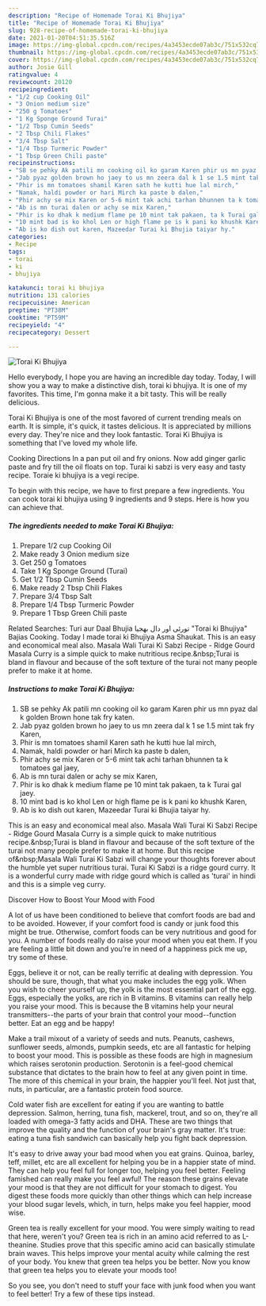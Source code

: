 ```yaml
---
description: "Recipe of Homemade Torai Ki Bhujiya"
title: "Recipe of Homemade Torai Ki Bhujiya"
slug: 928-recipe-of-homemade-torai-ki-bhujiya
date: 2021-01-20T04:51:35.516Z
image: https://img-global.cpcdn.com/recipes/4a3453ecde07ab3c/751x532cq70/torai-ki-bhujiya-recipe-main-photo.jpg
thumbnail: https://img-global.cpcdn.com/recipes/4a3453ecde07ab3c/751x532cq70/torai-ki-bhujiya-recipe-main-photo.jpg
cover: https://img-global.cpcdn.com/recipes/4a3453ecde07ab3c/751x532cq70/torai-ki-bhujiya-recipe-main-photo.jpg
author: Josie Gill
ratingvalue: 4
reviewcount: 20120
recipeingredient:
- "1/2 cup Cooking Oil"
- "3 Onion medium size"
- "250 g Tomatoes"
- "1 Kg Sponge Ground Turai"
- "1/2 Tbsp Cumin Seeds"
- "2 Tbsp Chili Flakes"
- "3/4 Tbsp Salt"
- "1/4 Tbsp Turmeric Powder"
- "1 Tbsp Green Chili paste"
recipeinstructions:
- "SB se pehky Ak patili mn cooking oil ko garam Karen phir us mn pyaz dal k golden Brown hone tak fry katen."
- "Jab pyaz golden brown ho jaey to us mn zeera dal k 1 se 1.5 mint tak fry Karen,"
- "Phir is mn tomatoes shamil Karen sath he kutti hue lal mirch,"
- "Namak, haldi powder or hari Mirch ka paste b dalen,"
- "Phir achy se mix Karen or 5-6 mint tak achi tarhan bhunnen ta k tomatoes gal jaey,"
- "Ab is mn turai dalen or achy se mix Karen,"
- "Phir is ko dhak k medium flame pe 10 mint tak pakaen, ta k Turai gal jaey."
- "10 mint bad is ko khol Len or high flame pe is k pani ko khushk Karen,"
- "Ab is ko dish out karen, Mazeedar Turai ki Bhujia taiyar hy."
categories:
- Recipe
tags:
- torai
- ki
- bhujiya

katakunci: torai ki bhujiya 
nutrition: 131 calories
recipecuisine: American
preptime: "PT38M"
cooktime: "PT59M"
recipeyield: "4"
recipecategory: Dessert

---
```



![Torai Ki Bhujiya](https://img-global.cpcdn.com/recipes/4a3453ecde07ab3c/751x532cq70/torai-ki-bhujiya-recipe-main-photo.jpg)

Hello everybody, I hope you are having an incredible day today. Today, I will show you a way to make a distinctive dish, torai ki bhujiya. It is one of my favorites. This time, I'm gonna make it a bit tasty. This will be really delicious.

Torai Ki Bhujiya is one of the most favored of current trending meals on earth. It is simple, it's quick, it tastes delicious. It is appreciated by millions every day. They're nice and they look fantastic. Torai Ki Bhujiya is something that I've loved my whole life.

Cooking Directions In a pan put oil and fry onions. Now add ginger garlic paste and fry till the oil floats on top. Turai ki sabzi is very easy and tasty recipe. Toraie ki bhujiya is a vegi recipe.


To begin with this recipe, we have to first prepare a few ingredients. You can cook torai ki bhujiya using 9 ingredients and 9 steps. Here is how you can achieve that.

<!--inarticleads1-->

##### The ingredients needed to make Torai Ki Bhujiya:

1. Prepare 1/2 cup Cooking Oil
1. Make ready 3 Onion medium size
1. Get 250 g Tomatoes
1. Take 1 Kg Sponge Ground (Turai)
1. Get 1/2 Tbsp Cumin Seeds
1. Make ready 2 Tbsp Chili Flakes
1. Prepare 3/4 Tbsp Salt
1. Prepare 1/4 Tbsp Turmeric Powder
1. Prepare 1 Tbsp Green Chili paste


Related Searches: Turi aur Daal Bhujia تورئی اور دال بھجیا &#34;Torai ki Bhujiya&#34; Bajias Cooking. Today I made torai ki Bhujiya Asma Shaukat. This is an easy and economical meal also. Masala Wali Turai Ki Sabzi Recipe - Ridge Gourd Masala Curry is a simple quick to make nutritious recipe.&amp;nbsp;Turai is bland in flavour and because of the soft texture of the turai not many people prefer to make it at home. 

<!--inarticleads2-->

##### Instructions to make Torai Ki Bhujiya:

1. SB se pehky Ak patili mn cooking oil ko garam Karen phir us mn pyaz dal k golden Brown hone tak fry katen.
1. Jab pyaz golden brown ho jaey to us mn zeera dal k 1 se 1.5 mint tak fry Karen,
1. Phir is mn tomatoes shamil Karen sath he kutti hue lal mirch,
1. Namak, haldi powder or hari Mirch ka paste b dalen,
1. Phir achy se mix Karen or 5-6 mint tak achi tarhan bhunnen ta k tomatoes gal jaey,
1. Ab is mn turai dalen or achy se mix Karen,
1. Phir is ko dhak k medium flame pe 10 mint tak pakaen, ta k Turai gal jaey.
1. 10 mint bad is ko khol Len or high flame pe is k pani ko khushk Karen,
1. Ab is ko dish out karen, Mazeedar Turai ki Bhujia taiyar hy.


This is an easy and economical meal also. Masala Wali Turai Ki Sabzi Recipe - Ridge Gourd Masala Curry is a simple quick to make nutritious recipe.&amp;nbsp;Turai is bland in flavour and because of the soft texture of the turai not many people prefer to make it at home. But this recipe of&amp;nbsp;Masala Wali Turai Ki Sabzi will change your thoughts forever about the humble yet super nutritious turai. Turai Ki Sabzi is a ridge gourd curry. It is a wonderful curry made with ridge gourd which is called as &#39;turai&#39; in hindi and this is a simple veg curry. 

Discover How to Boost Your Mood with Food


A lot of us have been conditioned to believe that comfort foods are bad and to be avoided. However, if your comfort food is candy or junk food this might be true. Otherwise, comfort foods can be very nutritious and good for you. A number of foods really do raise your mood when you eat them. If you are feeling a little bit down and you're in need of a happiness pick me up, try some of these.

Eggs, believe it or not, can be really terrific at dealing with depression. You should be sure, though, that what you make includes the egg yolk. When you wish to cheer yourself up, the yolk is the most essential part of the egg. Eggs, especially the yolks, are rich in B vitamins. B vitamins can really help you raise your mood. This is because the B vitamins help your neural transmitters--the parts of your brain that control your mood--function better. Eat an egg and be happy!

Make a trail mixout of a variety of seeds and nuts. Peanuts, cashews, sunflower seeds, almonds, pumpkin seeds, etc are all fantastic for helping to boost your mood. This is possible as these foods are high in magnesium which raises serotonin production. Serotonin is a feel-good chemical substance that dictates to the brain how to feel at any given point in time. The more of this chemical in your brain, the happier you'll feel. Not just that, nuts, in particular, are a fantastic protein food source.

Cold water fish are excellent for eating if you are wanting to battle depression. Salmon, herring, tuna fish, mackerel, trout, and so on, they're all loaded with omega-3 fatty acids and DHA. These are two things that improve the quality and the function of your brain's gray matter. It's true: eating a tuna fish sandwich can basically help you fight back depression. 

It's easy to drive away your bad mood when you eat grains. Quinoa, barley, teff, millet, etc are all excellent for helping you be in a happier state of mind. They can help you feel full for longer too, helping you feel better. Feeling famished can really make you feel awful! The reason these grains elevate your mood is that they are not difficult for your stomach to digest. You digest these foods more quickly than other things which can help increase your blood sugar levels, which, in turn, helps make you feel happier, mood wise.

Green tea is really excellent for your mood. You were simply waiting to read that here, weren't you? Green tea is rich in an amino acid referred to as L-theanine. Studies prove that this specific amino acid can basically stimulate brain waves. This helps improve your mental acuity while calming the rest of your body. You knew that green tea helps you be better. Now you know that green tea helps you to elevate your moods too!

So you see, you don't need to stuff your face with junk food when you want to feel better! Try  a few  of  these  tips  instead.


